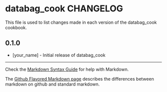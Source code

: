 databag_cook CHANGELOG
======================

This file is used to list changes made in each version of the databag_cook cookbook.

0.1.0
-----
- [your_name] - Initial release of databag_cook

- - -
Check the [Markdown Syntax Guide](http://daringfireball.net/projects/markdown/syntax) for help with Markdown.

The [Github Flavored Markdown page](http://github.github.com/github-flavored-markdown/) describes the differences between markdown on github and standard markdown.
